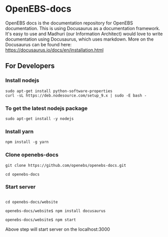 # OpenEBS-docs

OpenEBS docs is the documentation repository for OpenEBS documentation. This is using Docusaurus as a documentation framework. It's easy to use and Madhuri (our Information Architect) would love to write documentation using Docusaurus, which uses markdown. 
More on the Docusaurus can be found here: https://docusaurus.io/docs/en/installation.html


## For Developers

### Install nodejs

```
sudo apt-get install python-software-properties
curl -sL https://deb.nodesource.com/setup_9.x | sudo -E bash -

```

### To get the latest nodejs package

```
sudo apt-get install -y nodejs
```


### Install yarn
```
npm install -g yarn

```

### Clone openebs-docs

```
git clone https://github.com/openebs/openebs-docs.git

cd openebs-docs
```

### Start server

```

cd openebs-docs/website

openebs-docs/website$ npm install docusaurus

openebs-docs/website$ npm start
```
Above step will start server on the localhost:3000


